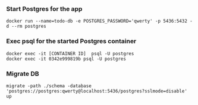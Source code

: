 ### Start Postgres for the app
```
docker run --name=todo-db -e POSTGRES_PASSWORD='qwerty' -p 5436:5432 -d --rm postgres
```

### Exec psql for the started Postgres container
```
docker exec -it [CONTAINER ID]  psql -U postgres
docker exec -it 0342e999819b psql -U postgres
```

### Migrate DB
```
migrate -path ./schema -database 'postgres://postgres:qwerty@localhost:5436/postgres?sslmode=disable' up
```